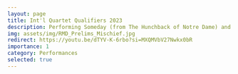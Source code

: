 ```yaml
---
layout: page
title: Int'l Quartet Qualifiers 2023
description: Performing Someday (from The Hunchback of Notre Dame) and Devil May Care with Mischief Quartet in September 2023.
img: assets/img/RMD_Prelims_Mischief.jpg
redirect: https://youtu.be/dTYV-K-6rbo?si=MXQMVbV27Nwkx0bR
importance: 1
category: Performances
selected: true
---
```

